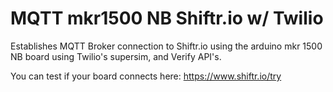 # MQTT mkr1500 NB Shiftr.io w/ Twilio
 Establishes MQTT Broker connection to Shiftr.io using the arduino mkr 1500 NB board using Twilio's supersim, and Verify API's.

You can test if your board connects here:   https://www.shiftr.io/try

